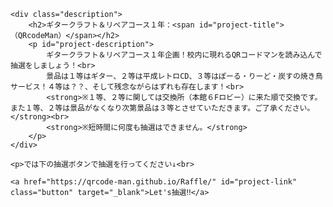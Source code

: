     <div class="description">
        <h2>ギタークラフト＆リペアコース１年：<span id="project-title">（QRcodeMan）</span></h2>
        <p id="project-description">
            ギタークラフト＆リペアコース１年企画！校内に現れるQRコードマンを読み込んで抽選をしましょう！<br>
            景品は１等はギター、２等は平成レトロCD、３等はぽーる・りーど・炭すの焼き鳥サービス！４等は？？、そして残念ながらはずれも存在します！<br>
            <strong>※１等、２等に関しては交換所（本館６Fロビー）に来た順で交換です。また１等、２等は景品がなくなり次第景品は３等とさせていただきます。ご了承ください。</strong><br>
            <strong>※短時間に何度も抽選はできません。</strong>
        </p>
    </div>

    <p>では下の抽選ボタンで抽選を行ってください↓<br>

    <a href="https://qrcode-man.github.io/Raffle/" id="project-link" class="button" target="_blank">Let's抽選‼</a>
</div>
